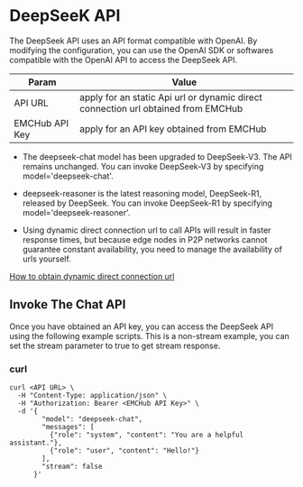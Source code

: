 # DeepSeeK API
The DeepSeek API uses an API format compatible with OpenAI. By modifying the configuration, you can use the OpenAI SDK or softwares compatible with the OpenAI API to access the DeepSeek API.


| Param          | Value                                                                             |
|----------------|-----------------------------------------------------------------------------------|
| API URL        | apply for an static Api url or dynamic direct connection url obtained from EMCHub |
| EMCHub API Key | apply for an API key obtained from EMCHub                                         |

* The deepseek-chat model has been upgraded to DeepSeek-V3. The API remains unchanged. You can invoke DeepSeek-V3 by specifying model='deepseek-chat'.

* deepseek-reasoner is the latest reasoning model, DeepSeek-R1, released by DeepSeek. You can invoke DeepSeek-R1 by specifying model='deepseek-reasoner'.

* Using dynamic direct connection url to call APIs will result in faster response times, but because edge nodes in P2P networks cannot guarantee constant availability, you need to manage the availability of urls yourself.

[How to obtain  dynamic direct connection url](https://github.com/EdgeMatrixChain/EMC-Docs/blob/main/emchub/query%20dynamic%20url.md)

## Invoke The Chat API
Once you have obtained an API key, you can access the DeepSeek API using the following example scripts. This is a non-stream example, you can set the stream parameter to true to get stream response.

### curl
````
curl <API URL> \
  -H "Content-Type: application/json" \
  -H "Authorization: Bearer <EMCHub API Key>" \
  -d '{
        "model": "deepseek-chat",
        "messages": [
          {"role": "system", "content": "You are a helpful assistant."},
          {"role": "user", "content": "Hello!"}
        ],
        "stream": false
      }'
````
